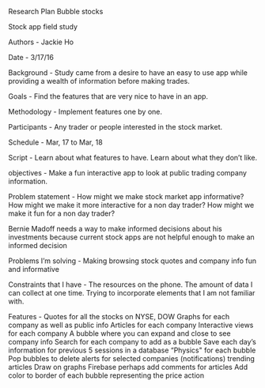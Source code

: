 Research Plan Bubble stocks

Stock app field study

Authors - Jackie Ho

Date - 3/17/16

Background - Study came from a desire to have an easy to use app while providing a wealth of information before making trades.

Goals - Find the features that are very nice to have in an app.

Methodology - Implement features one by one.

Participants - Any trader or people interested in the stock market.

Schedule - Mar, 17 to Mar, 18

Script - Learn about what features to have. Learn about what they don’t like.

objectives - Make a fun interactive app to look at public trading company information.

Problem statement - 
How might we make stock market app informative?
How might we make it more interactive for a non day trader?
How might we make it fun for a non day trader?

Bernie Madoff needs a way to make informed decisions about his investments because current stock apps are not helpful enough to make an informed decision

Problems I’m solving - Making browsing stock quotes and company info fun and informative

Constraints that I have - The resources on the phone. The amount of data I can collect at one time. Trying to incorporate elements that I am not familiar with.

Features - 
Quotes for all the stocks on NYSE, DOW
Graphs for each company as well as public info
Articles for each company
Interactive views for each company
A bubble where you can expand and close to see company info
Search for each company to add as a bubble
Save each day’s information for previous 5 sessions in a database
“Physics" for each bubble
Pop bubbles to delete
alerts for selected companies (notifications)
trending articles
Draw on graphs
Firebase
perhaps add comments for articles
Add color to border of each bubble representing the price action
